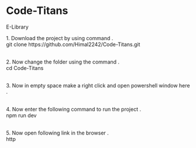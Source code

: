 # Code-Titans
E-Library


<p>
  1. Download the project by using command . <br>
    git clone https://github.com/Himal2242/Code-Titans.git
  <br><br>
</p>

<p>
  2. Now change the folder using the command  . <br>
    cd Code-Titans
  <br><br>
</p>

<p>
  3. Now in empty space make a right click and open powershell window here .
  <br><br>
</p>

<p>
  4. Now enter the following command to run the project  . <br>
  npm run dev 
  <br><br>
</p>

<p>
  5. Now open following link in the browser . <br>
http
  <br><br>
</p>
